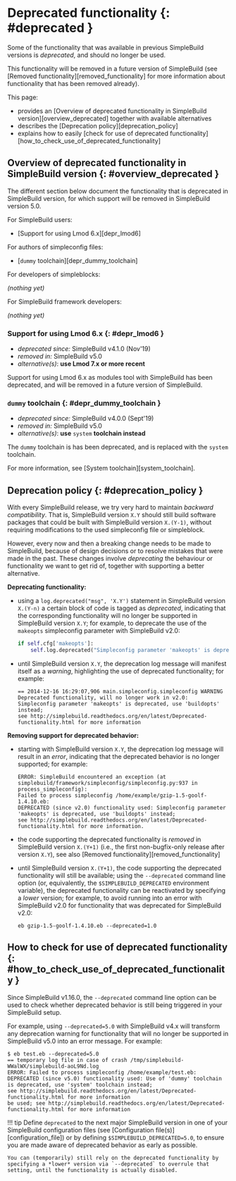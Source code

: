 # Deprecated functionality {: #deprecated }

Some of the functionality that was available in previous SimpleBuild
versions is *deprecated*, and should no longer be used.

This functionality will be removed in a future version of SimpleBuild (see
[Removed functionality][removed_functionality] for more
information about functionality that has been removed already).

This page:

- provides an
    [Overview of deprecated functionality in SimpleBuild version][overview_deprecated] together with available alternatives
- describes the
    [Deprecation policy][deprecation_policy]
- explains how to easily
    [check for use of deprecated functionality][how_to_check_use_of_deprecated_functionality]

## Overview of deprecated functionality in SimpleBuild version {: #overview_deprecated }

The different section below document the functionality that is
deprecated in SimpleBuild version, for which support will be removed in
SimpleBuild version 5.0.

For SimpleBuild users:

- [Support for using Lmod 6.x][depr_lmod6]

For authors of simpleconfig files:

- [`dummy` toolchain][depr_dummy_toolchain]

For developers of simpleblocks:

*(nothing yet)*

For SimpleBuild framework developers:

*(nothing yet)*

### Support for using Lmod 6.x {: #depr_lmod6 }

- *deprecated since:* SimpleBuild v4.1.0 (Nov'19)
- *removed in:* SimpleBuild v5.0
- *alternative(s)*: **use Lmod 7.x or more recent**

Support for using Lmod 6.x as modules tool with SimpleBuild has been
deprecated, and will be removed in a future version of SimpleBuild.

### `dummy` toolchain {: #depr_dummy_toolchain }

- *deprecated since:* SimpleBuild v4.0.0 (Sept'19)
- *removed in:* SimpleBuild v5.0
- *alternative(s)*: **use** `system` **toolchain instead**

The `dummy` toolchain is has been deprecated, and is replaced with the
`system` toolchain.

For more information, see [System toolchain][system_toolchain].

## Deprecation policy {: #deprecation_policy }

With every SimpleBuild release, we try very hard to maintain *backward
compatibility*. That is, SimpleBuild version `X.Y` should still build
software packages that could be built with SimpleBuild version `X.(Y-1)`,
without requiring modifications to the used simpleconfig file or
simpleblock.

However, every now and then a breaking change needs to be made to
SimpleBuild, because of design decisions or to resolve mistakes that were
made in the past. These changes involve *deprecating* the behaviour or
functionality we want to get rid of, together with supporting a better
alternative.

**Deprecating functionality:**

- using a `log.deprecated("msg", 'X.Y')` statement in SimpleBuild
    version `X.(Y-n)` a certain block of code is tagged as *deprecated*,
    indicating that the corresponding functionality will no longer be
    supported in SimpleBuild version `X.Y`; for example, to deprecate the
    use of the `makeopts` simpleconfig parameter with SimpleBuild v2.0:

    ``` python
    if self.cfg['makeopts']:
        self.log.deprecated("Simpleconfig parameter 'makeopts' is deprecated, use 'buildopts' instead", '2.0')
    ```

- until SimpleBuild version `X.Y`, the deprecation log message will
    manifest itself as a *warning*, highlighting the use of deprecated
    functionality; for example:

    ``` console
    == 2014-12-16 16:29:07,906 main.simpleconfig.simpleconfig WARNING Deprecated functionality, will no longer work in v2.0:
    Simpleconfig parameter 'makeopts' is deprecated, use 'buildopts' instead;
    see http://simplebuild.readthedocs.org/en/latest/Deprecated-functionality.html for more information
    ```

**Removing support for deprecated behavior:**

- starting with SimpleBuild version `X.Y`, the deprecation log message
    will result in an *error*, indicating that the deprecated behavior
    is no longer supported; for example:

    ``` console
    ERROR: SimpleBuild encountered an exception (at simplebuild/framework/simpleconfig/simpleconfig.py:937 in process_simpleconfig):
    Failed to process simpleconfig /home/example/gzip-1.5-goolf-1.4.10.eb:
    DEPRECATED (since v2.0) functionality used: Simpleconfig parameter 'makeopts' is deprecated, use 'buildopts' instead;
    see http://simplebuild.readthedocs.org/en/latest/Deprecated-functionality.html for more information.
    ```

- the code supporting the deprecated functionality is *removed* in
    SimpleBuild version `X.(Y+1)` (i.e., the first non-bugfix-only release
    after version `X.Y`), see also
    [Removed functionality][removed_functionality]

- until SimpleBuild version `X.(Y+1)`, the code supporting the
    deprecated functionality will still be available; using the
    `--deprecated` command line option (or, equivalently, the
    `$SIMPLEBUILD_DEPRECATED` environment variable), the deprecated
    functionality can be reactivated by specifying a *lower* version;
    for example, to avoid running into an error with SimpleBuild v2.0 for
    functionality that was deprecated for SimpleBuild v2.0:

    ``` shell
    eb gzip-1.5-goolf-1.4.10.eb --deprecated=1.0
    ```

## How to check for use of deprecated functionality {: #how_to_check_use_of_deprecated_functionality }

Since SimpleBuild v1.16.0, the `--deprecated` command line option can be
used to check whether deprecated behavior is still being triggered in
your SimpleBuild setup.

For example, using `--deprecated=5.0` with SimpleBuild v4.x will transform
any deprecation warning for functionality that will no longer be
supported in SimpleBuild v5.0 into an error message. For example:

``` console
$ eb test.eb --deprecated=5.0
== temporary log file in case of crash /tmp/simplebuild-WWalWX/simplebuild-aoL9Nd.log
ERROR: Failed to process simpleconfig /home/example/test.eb:
DEPRECATED (since v5.0) functionality used: Use of 'dummy' toolchain is deprecated, use 'system' toolchain instead;
see http://simplebuild.readthedocs.org/en/latest/Deprecated-functionality.html for more information
be used; see http://simplebuild.readthedocs.org/en/latest/Deprecated-functionality.html for more information
```

!!! tip
    Define `deprecated` to the next major SimpleBuild version in one of your SimpleBuild configuration files
    (see [Configuration file(s)][configuration_file]) or by
    defining `$SIMPLEBUILD_DEPRECATED=5.0`, to ensure you are made aware
    of deprecated behavior as early as possible.

    You can (temporarily) still rely on the deprecated functionality by
    specifying a *lower* version via `--deprecated` to overrule that
    setting, until the functionality is actually disabled.
